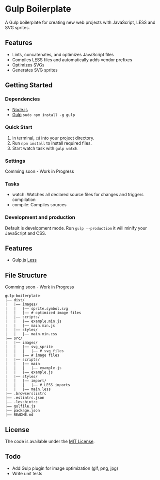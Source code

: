 # Gulp Boilerplate

A Gulp boilerplate for creating new web projects with JavaScript, LESS and SVG sprites.

## Features

- Lints, concatenates, and optimizes JavaScript files
- Compiles LESS files and automatically adds vendor prefixes
- Optimizes SVGs
- Generates SVG sprites

## Getting Started

### Dependencies

- [Node.js](http://nodejs.org)
- [Gulp](http://gulpjs.com) `sudo npm install -g gulp`

### Quick Start

1. In terminal, `cd` into your project directory.
2. Run `npm install` to install required files.
3. Start watch task with `gulp watch`.

### Settings

Comming soon - Work in Progress

### Tasks

* watch: Watches all declared source files for changes and triggers compilation
* compile: Compiles sources

### Development and production

Default is development mode. Run `gulp --production` it will minify your JavaScript and CSS.

## Features

* Gulp.js [Less](https://www.npmjs.org/package/gulp-less)

## File Structure

Comming soon - Work in Progress

```
gulp-boilerplate
|—— dist/
|   |—— images/
|   |   |—— sprite.symbol.svg
|   |   |—— # optimized image files
|   |—— scripts/
|   |   |—— example.min.js
|   |   |—— main.min.js
|   |—— styles/
|   |   |—— main.min.css
|—— src/
|   |—— images/
|   |   |—— svg_sprite
|   |   |   |—— # svg files
|   |   |—— # image files
|   |—— scripts/
|   |   |—— main
|   |   |   |—— example.js
|   |   |—— example.js
|   |—— styles/
|   |   |—— import/
|   |   |   |—— # LESS imports
|   |   |—— main.less
|—— .browserslistrc
|—— .eslintrc.json
|—— .lesshintrc
|—— gulfile.js
|—— package.json
|—— README.md
```

## License

The code is available under the [MIT License](LICENSE.md).

## Todo

* Add Gulp plugin for image optimization (gif, png, jpg)
* Write unit tests
